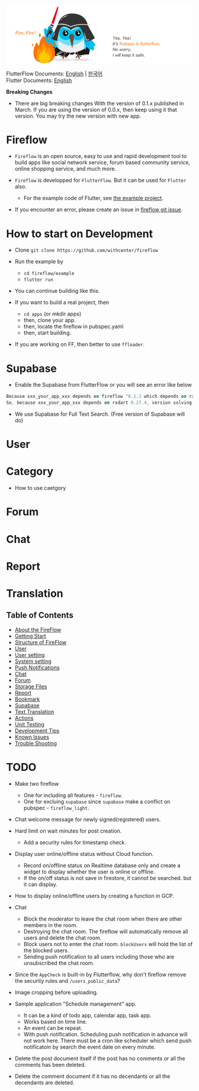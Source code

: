 ![Image Link](https://github.com/withcenter/fireflow/blob/main/res/fireflow-logo.jpg?raw=true "This is image title")

FlutterFlow Documents: [English](https://github.com/withcenter/fireflow/blob/main/README.md) | [한국어](https://github.com/withcenter/fireflow/blob/main/etc/readme/flutterflow/ko/README.md)\
Flutter Documents: [English](https://github.com/withcenter/fireflow/blob/main/etc/readme/flutter/en/README.md)


**Breaking Changes**

* There are big breaking changes With the version of 0.1.x published in March. If you are using the version of 0.0.x, then keep using it that version. You may try the new version with new app.

# Fireflow

* `Fireflow` is an open source, easy to use and rapid development tool to build apps like social network service, forum based community service, online shopping service, and much more.

* `Fireflow` is developped for `FlutterFlow`. But it can be used for `Flutter` also.
  * For the example code of Flutter, see [the example project](https://github.com/withcenter/fireflow/tree/main/example).

* If you encounter an error, please create an issue in [fireflow git issue](https://github.com/withcenter/fireflow/issues).


# How to start on Development

- Clone `git clone https://github.com/withcenter/fireflow`
- Run the example by
  - `cd fireflow/example`
  - `flutter run`

- You can continue building like this.


- If you want to build a real project, then
  - `cd apps` (or mkdir apps)
  - then, clone your app.
  - then, locate the fireflow in pubspec.yaml
  - then, start building.

- If you are working on FF, then better to use `ffloader`.








# Supabase

- Enable the Supabase from FlutterFlow or you will see an error like below

```dart
Because xxx_your_app_xxx depends on fireflow ^0.1.1 which depends on rxdart 0.27.5, rxdart 0.27.5 is required.
So, because xxx_your_app_xxx depends on rxdart 0.27.4, version solving failed.
```

- We use Supabase for Full Text Search. (Free version of Supabase will do)



# User

# Category

- How to use caetgory



# Forum

# Chat

# Report

# Translation




## Table of Contents

- [About the FireFlow](https://github.com/withcenter/fireflow/blob/main/etc/readme/flutterflow/en/about.md)
- [Getting Start](https://github.com/withcenter/fireflow/blob/main/etc/readme/flutterflow/en/getting_start.md)
- [Structure of FireFlow](https://github.com/withcenter/fireflow/blob/main/etc/readme/flutterflow/en/structure.md)
- [User](https://github.com/withcenter/fireflow/blob/main/etc/readme/flutterflow/en/user.md)
- [User setting](https://github.com/withcenter/fireflow/blob/main/etc/readme/flutterflow/en/user_setting.md)
- [System setting](https://github.com/withcenter/fireflow/blob/main/etc/readme/flutterflow/en/system_setting.md)
- [Push Notifications](https://github.com/withcenter/fireflow/blob/main/etc/readme/flutterflow/en/push.md)
- [Chat](https://github.com/withcenter/fireflow/blob/main/etc/readme/flutterflow/en/chat.md)
- [Forum](https://github.com/withcenter/fireflow/blob/main/etc/readme/flutterflow/en/forum.md)
- [Storage Files](https://github.com/withcenter/fireflow/blob/main/etc/readme/flutterflow/en/file.md)
- [Report](https://github.com/withcenter/fireflow/blob/main/etc/readme/flutterflow/en/report.md)
- [Bookmark](https://github.com/withcenter/fireflow/blob/main/etc/readme/flutterflow/en/bookmark.md)
- [Supabase](https://github.com/withcenter/fireflow/blob/main/etc/readme/flutterflow/en/supabase.md)
- [Text Translation](https://github.com/withcenter/fireflow/blob/main/etc/readme/flutterflow/en/translation.md)
- [Actions](https://github.com/withcenter/fireflow/blob/main/etc/readme/flutterflow/en/action.md)
- [Unit Testing](https://github.com/withcenter/fireflow/blob/main/etc/readme/flutterflow/en/testing.md)
- [Development Tips](https://github.com/withcenter/fireflow/blob/main/etc/readme/flutterflow/en/tip.md)
- [Known Issues](https://github.com/withcenter/fireflow/blob/main/etc/readme/flutterflow/en/known-issue.md)
- [Trouble Shooting](https://github.com/withcenter/fireflow/blob/main/etc/readme/flutterflow/en/trouble-shooting.md)




# TODO

- Make two fireflow
  - One for including all features - `fireflow`.
  - One for excluing `supabase` since `supabase` make a conflict on pubspec - `fireflow_light`.

- Chat welcome message for newly signed(registered) users.

- Hard limit on wait minutes for post creation.
  - Add a security rules for timestamp check.

- Display user online/offline status without Cloud function.
  - Record on/offline status on Realtime database only and create a widget to display whether the user is online or offline.
  - If the on/off status is not save in firestore, it cannot be searched. but it can display.

- How to display online/offline users by creating a function in GCP.

- Chat
  - Block the moderator to leave the chat room when there are other members in the room.
  - Destroying the chat room. The fireflow will automatically remove all users and delete the chat room.
  - Block users not to enter the chat room. `blockUsers` will hold the list of the blocked users.
  - Sending push notification to all users including those who are unsubscribed the chat room.

- Since the `AppCheck` is built-in by Flutterflow, why don't fireflow remove the security rules and `/users_public_data`?

- Image cropping before uploading.

- Sample application "Schedule management" app.
  - It can be a kind of todo app, calendar app, task app.
  - Works based on time line.
  - An event can be repeat.
  - With push notification. Scheduling push notification in advance will not work here. There must be a cron like scheduler which send push notificatoin by search the event date on every minute.

- Delete the post document itself if the post has no comments or all the comments has been deleted.
- Delete the comment document if it has no decendants or all the decendants are deleted.

